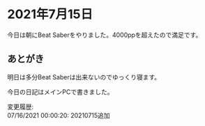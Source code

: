 # 2021年7月15日

今日は朝にBeat Saberをやりました。4000ppを超えたので満足です。

## あとがき

明日は多分Beat Saberは出来ないのでゆっくり寝ます。

今日の日記はメインPCで書きました。

変更履歴:  
07/16/2021 00:00:20: 20210715追加  
